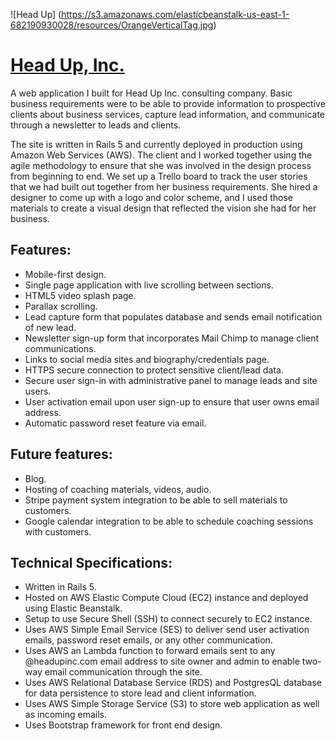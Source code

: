 ![Head Up] (https://s3.amazonaws.com/elasticbeanstalk-us-east-1-682190930028/resources/OrangeVerticalTag.jpg)
# [Head Up, Inc.](https://headupinc.com/) 

A web application I built for Head Up Inc. consulting company. Basic business requirements were to be able to provide information to prospective clients about business services, capture lead information, and communicate through a newsletter to leads and clients.

The site is written in Rails 5 and currently deployed in production using Amazon Web Services (AWS). The client and I worked together using the agile methodology to ensure that she was involved in the design process from beginning to end. We set up a Trello board to track the user stories that we had built out together from her business requirements. She hired a designer to come up with a logo and color scheme, and I used those materials to create a visual design that reflected the vision she had for her business.

## Features:

* Mobile-first design.
* Single page application with live scrolling between sections.
* HTML5 video splash page.
* Parallax scrolling.
* Lead capture form that populates database and sends email notification of new lead.
* Newsletter sign-up form that incorporates Mail Chimp to manage client communications.
* Links to social media sites and biography/credentials page.
* HTTPS secure connection to protect sensitive client/lead data.
* Secure user sign-in with administrative panel to manage leads and site users.
* User activation email upon user sign-up to ensure that user owns email address.
* Automatic password reset feature via email.

## Future features:

* Blog.
* Hosting of coaching materials, videos, audio.
* Stripe payment system integration to be able to sell materials to customers.
* Google calendar integration to be able to schedule coaching sessions with customers.


## Technical Specifications:

* Written in Rails 5.
* Hosted on AWS Elastic Compute Cloud (EC2) instance and deployed using Elastic Beanstalk.
* Setup to use Secure Shell (SSH) to connect securely to EC2 instance.
* Uses AWS Simple Email Service (SES) to deliver send user activation emails, password reset emails, or any other communication.
* Uses AWS an Lambda function to forward emails sent to any @headupinc.com email address to site owner and admin to enable two-way email communication through the site.
* Uses AWS Relational Database Service (RDS) and PostgresQL database for data persistence to store lead and client information.
* Uses AWS Simple Storage Service (S3) to store web application as well as incoming emails.
* Uses Bootstrap framework for front end design.



